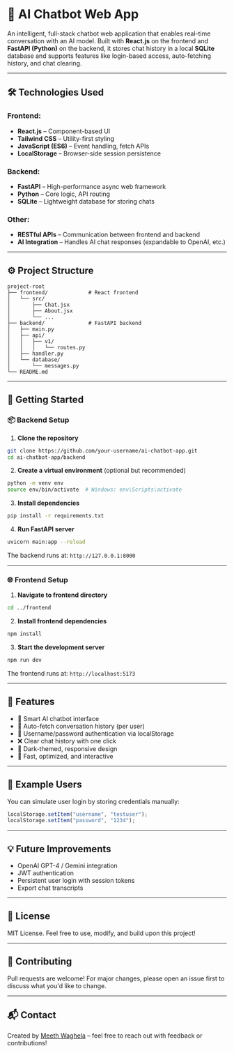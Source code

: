 # 🤖 AI Chatbot Web App

An intelligent, full-stack chatbot web application that enables real-time conversation with an AI model. Built with **React.js** on the frontend and **FastAPI (Python)** on the backend, it stores chat history in a local **SQLite** database and supports features like login-based access, auto-fetching history, and chat clearing.

---

## 🛠️ Technologies Used

### Frontend:
- **React.js** – Component-based UI
- **Tailwind CSS** – Utility-first styling
- **JavaScript (ES6)** – Event handling, fetch APIs
- **LocalStorage** – Browser-side session persistence

### Backend:
- **FastAPI** – High-performance async web framework
- **Python** – Core logic, API routing
- **SQLite** – Lightweight database for storing chats

### Other:
- **RESTful APIs** – Communication between frontend and backend
- **AI Integration** – Handles AI chat responses (expandable to OpenAI, etc.)

---

## ⚙️ Project Structure

```
project-root
├── frontend/             # React frontend
│   └── src/
│       ├── Chat.jsx
│       ├── About.jsx
│       └── ...
├── backend/              # FastAPI backend
│   ├── main.py
│   ├── api/
│   │   ├── v1/
│   │   │   └── routes.py
│   ├── handler.py
│   └── database/
│       └── messages.py
└── README.md
```

---

## 🚀 Getting Started

### 📦 Backend Setup

1. **Clone the repository**
```bash
git clone https://github.com/your-username/ai-chatbot-app.git
cd ai-chatbot-app/backend
```

2. **Create a virtual environment** (optional but recommended)
```bash
python -m venv env
source env/bin/activate  # Windows: env\Scripts\activate
```

3. **Install dependencies**
```bash
pip install -r requirements.txt
```

4. **Run FastAPI server**
```bash
uvicorn main:app --reload
```

The backend runs at: `http://127.0.0.1:8000`

---

### 🌐 Frontend Setup

1. **Navigate to frontend directory**
```bash
cd ../frontend
```

2. **Install frontend dependencies**
```bash
npm install
```

3. **Start the development server**
```bash
npm run dev
```

The frontend runs at: `http://localhost:5173`

---

## 🔐 Features

- 🧠 Smart AI chatbot interface
- 💾 Auto-fetch conversation history (per user)
- 🔐 Username/password authentication via localStorage
- ❌ Clear chat history with one click
- 🎨 Dark-themed, responsive design
- 🚀 Fast, optimized, and interactive

---

## 🧪 Example Users
You can simulate user login by storing credentials manually:
```js
localStorage.setItem("username", "testuser");
localStorage.setItem("password", "1234");
```

---

## 💡 Future Improvements
- OpenAI GPT-4 / Gemini integration
- JWT authentication
- Persistent user login with session tokens
- Export chat transcripts

---

## 📄 License
MIT License. Feel free to use, modify, and build upon this project!

---

## 🤝 Contributing
Pull requests are welcome! For major changes, please open an issue first to discuss what you'd like to change.

---

## 📬 Contact
Created by [Meeth Waghela](https://github.com/Meeth-W) – feel free to reach out with feedback or contributions!

